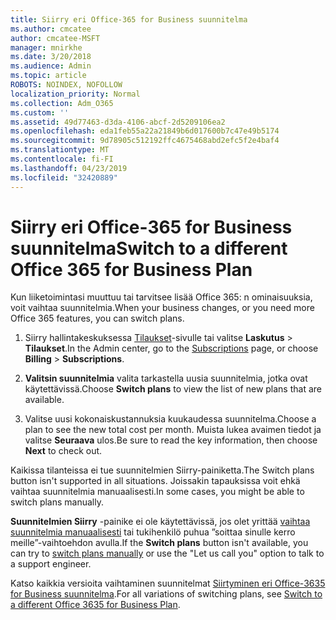 ```yaml
---
title: Siirry eri Office-365 for Business suunnitelma
ms.author: cmcatee
author: cmcatee-MSFT
manager: mnirkhe
ms.date: 3/20/2018
ms.audience: Admin
ms.topic: article
ROBOTS: NOINDEX, NOFOLLOW
localization_priority: Normal
ms.collection: Adm_O365
ms.custom: ''
ms.assetid: 49d77463-d3da-4106-abcf-2d5209106ea2
ms.openlocfilehash: eda1feb55a22a21849b6d017600b7c47e49b5174
ms.sourcegitcommit: 9d78905c512192ffc4675468abd2efc5f2e4baf4
ms.translationtype: MT
ms.contentlocale: fi-FI
ms.lasthandoff: 04/23/2019
ms.locfileid: "32420889"
---
```

# <a name="switch-to-a-different-office-365-for-business-plan"></a><span data-ttu-id="f5396-102">Siirry eri Office-365 for Business suunnitelma</span><span class="sxs-lookup"><span data-stu-id="f5396-102">Switch to a different Office 365 for Business Plan</span></span>

<span data-ttu-id="f5396-103">Kun liiketoimintasi muuttuu tai tarvitsee lisää Office 365: n ominaisuuksia, voit vaihtaa suunnitelmia.</span><span class="sxs-lookup"><span data-stu-id="f5396-103">When your business changes, or you need more Office 365 features, you can switch plans.</span></span>
  
1. <span data-ttu-id="f5396-104">Siirry hallintakeskuksessa [Tilaukset](https://go.microsoft.com/fwlink/p/?linkid=842054)-sivulle tai valitse **Laskutus** \> **Tilaukset**.</span><span class="sxs-lookup"><span data-stu-id="f5396-104">In the Admin center, go to the [Subscriptions](https://go.microsoft.com/fwlink/p/?linkid=842054) page, or choose **Billing** \> **Subscriptions**.</span></span>
    
2. <span data-ttu-id="f5396-105">**Valitsin suunnitelmia** valita tarkastella uusia suunnitelmia, jotka ovat käytettävissä.</span><span class="sxs-lookup"><span data-stu-id="f5396-105">Choose **Switch plans** to view the list of new plans that are available.</span></span> 
    
3. <span data-ttu-id="f5396-106">Valitse uusi kokonaiskustannuksia kuukaudessa suunnitelma.</span><span class="sxs-lookup"><span data-stu-id="f5396-106">Choose a plan to see the new total cost per month.</span></span> <span data-ttu-id="f5396-107">Muista lukea avaimen tiedot ja valitse **Seuraava** ulos.</span><span class="sxs-lookup"><span data-stu-id="f5396-107">Be sure to read the key information, then choose **Next** to check out.</span></span> 
    
<span data-ttu-id="f5396-108">Kaikissa tilanteissa ei tue suunnitelmien Siirry-painiketta.</span><span class="sxs-lookup"><span data-stu-id="f5396-108">The Switch plans button isn't supported in all situations.</span></span> <span data-ttu-id="f5396-109">Joissakin tapauksissa voit ehkä vaihtaa suunnitelmia manuaalisesti.</span><span class="sxs-lookup"><span data-stu-id="f5396-109">In some cases, you might be able to switch plans manually.</span></span>
  
<span data-ttu-id="f5396-110">**Suunnitelmien Siirry** -painike ei ole käytettävissä, jos olet yrittää [vaihtaa suunnitelmia manuaalisesti](https://support.office.com/article/eb0d0680-5677-41a0-8c46-4b9d47f1c209) tai tukihenkilö puhua ”soittaa sinulle kerro meille”-vaihtoehdon avulla.</span><span class="sxs-lookup"><span data-stu-id="f5396-110">If the **Switch plans** button isn't available, you can try to [switch plans manually](https://support.office.com/article/eb0d0680-5677-41a0-8c46-4b9d47f1c209) or use the "Let us call you" option to talk to a support engineer.</span></span> 
  
<span data-ttu-id="f5396-111">Katso kaikkia versioita vaihtaminen suunnitelmat [Siirtyminen eri Office-3635 for Business suunnitelma](https://support.office.com/article/49d77463-d3da-4106-abcf-2d5209106ea2).</span><span class="sxs-lookup"><span data-stu-id="f5396-111">For all variations of switching plans, see [Switch to a different Office 3635 for Business Plan](https://support.office.com/article/49d77463-d3da-4106-abcf-2d5209106ea2).</span></span>
  

